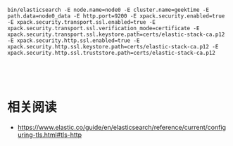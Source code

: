

```

bin/elasticsearch -E node.name=node0 -E cluster.name=geektime -E path.data=node0_data -E http.port=9200 -E xpack.security.enabled=true -E xpack.security.transport.ssl.enabled=true -E xpack.security.transport.ssl.verification_mode=certificate -E xpack.security.transport.ssl.keystore.path=certs/elastic-stack-ca.p12 -E xpack.security.http.ssl.enabled=true -E xpack.security.http.ssl.keystore.path=certs/elastic-stack-ca.p12 -E xpack.security.http.ssl.truststore.path=certs/elastic-stack-ca.p12





```


# 相关阅读
- https://www.elastic.co/guide/en/elasticsearch/reference/current/configuring-tls.html#tls-http
